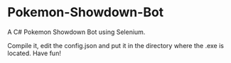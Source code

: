 # Pokemon-Showdown-Bot
A C# Pokemon Showdown Bot using Selenium.

Compile it, edit the config.json and put it in the directory where the .exe is located.
Have fun!
